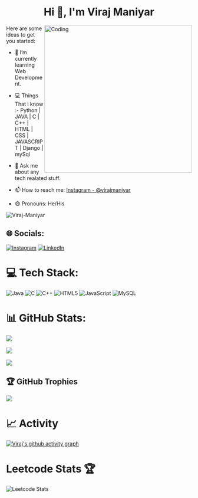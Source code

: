 <h1 align="center">Hi 👋, I'm Viraj Maniyar</h1>
<img align="right" alt="Coding" width="400" src="https://media3.giphy.com/media/qgQUggAC3Pfv687qPC/giphy.gif?cid=ecf05e47mi5y0xb63i69gsw5qprq7urlhejb563ap9gspf5y&rid=giphy.gif&ct=g">

Here are some ideas to get you started:

- 🌱 I’m currently learning Web Development.
- 💻 Things That i know :-
     Python | JAVA | C | C++ | HTML | CSS | JAVASCRIPT | Django | mySql
- 💬 Ask me about any tech realated stuff.

- 📫 How to reach me: [Instagram - @virajmaniyar](https://www.instagram.com/viraj_maniyar_sings/)
- 😄 Pronouns: He/His 
<p align="left"> <img src="https://komarev.com/ghpvc/?username=Viraj-Maniyar&label=Profile%20views&color=0e75b6&style=flat" alt="Viraj-Maniyar" /> </p>

## 🌐 Socials:
[![Instagram](https://img.shields.io/badge/Instagram-%23E4405F.svg?logo=Instagram&logoColor=white)](https://www.instagram.com/viraj_maniyar_sings/) [![LinkedIn](https://img.shields.io/badge/LinkedIn-%230077B5.svg?logo=linkedin&logoColor=white)](https://www.linkedin.com/in/viraj-maniyar-232968224/)

# 💻 Tech Stack:
![Java](https://img.shields.io/badge/java-%23ED8B00.svg?style=for-the-badge&logo=java&logoColor=white) ![C](https://img.shields.io/badge/c-%2300599C.svg?style=for-the-badge&logo=c&logoColor=white) ![C++](https://img.shields.io/badge/c++-%2300599C.svg?style=for-the-badge&logo=c%2B%2B&logoColor=white) ![HTML5](https://img.shields.io/badge/html5-%23E34F26.svg?style=for-the-badge&logo=html5&logoColor=white) ![JavaScript](https://img.shields.io/badge/javascript-%23323330.svg?style=for-the-badge&logo=javascript&logoColor=%green) ![MySQL](https://img.shields.io/badge/MySQL-%23323330.svg?style=for-the-badge&logo=MySQL&logoColor=%23F7DF1E)

# 📊 GitHub Stats:
![](https://github-readme-stats.vercel.app/api?username=Viraj-Maniyar&theme=radical&hide_border=false&include_all_commits=false&count_private=false)<br/><br/>
![](https://github-readme-streak-stats.herokuapp.com/?user=Viraj-Maniyar&theme=radical&hide_border=false)<br/><br/>
![](https://github-readme-stats.vercel.app/api/top-langs/?username=Viraj-Maniyar&theme=radical&hide_border=false&include_all_commits=false&count_private=false&layout=compact)
   

## 🏆 GitHub Trophies
![](https://github-profile-trophy.vercel.app/?username=Viraj-Maniyar&theme=dracula&no-frame=true&no-bg=true&margin-w=4)


# 📈 Activity
[![Viraj's github activity graph](https://github-readme-activity-graph.cyclic.app/graph?username=Viraj-Maniyar&bg_color=fffff0&color=708090&line=24292e&point=24292e&area=true&hide_border=true)](https://github.com/Viraj-Maniyar/github-readme-activity-graph)

# Leetcode Stats 🏆

![Leetcode Stats](https://leetcard.jacoblin.cool/virajmaniyar39?ext=heatmap)

